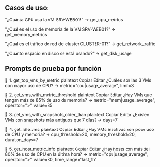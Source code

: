 ## Casos de uso:
"¿Cuánta CPU usa la VM SRV-WEB01?" → get_cpu_metrics

"¿Cuál es el uso de memoria de la VM SRV-WEB01?" → get_memory_metrics

"¿Cuál es el tráfico de red del cluster CLUSTER-01?" → get_network_traffic

"¿Cuánto espacio en disco se está usando?" → get_disk_usage


## Prompts de prueba por función
🔹 1. get_top_vms_by_metric
plaintext
Copiar
Editar
¿Cuáles son las 3 VMs con mayor uso de CPU?
→ metric="cpu|usage_average", limit=3

🔹 2. get_vms_with_metric_threshold
plaintext
Copiar
Editar
¿Hay VMs que tengan más de 85% de uso de memoria?
→ metric="mem|usage_average", operator=">", value=85

🔹 3. get_vms_with_snapshots_older_than
plaintext
Copiar
Editar
¿Existen VMs con snapshots más antiguos que 7 días?
→ days=7

🔹 4. get_idle_vms
plaintext
Copiar
Editar
¿Hay VMs inactivas con poco uso de CPU y memoria?
→ cpu_threshold=20, memory_threshold=20, duration_days=7

🔹 5. get_host_metric_info
plaintext
Copiar
Editar
¿Hay hosts con más del 80% de uso de CPU en la última hora?
→ metric="cpu|usage_average", operator=">", value=80, time_range="last_1h"